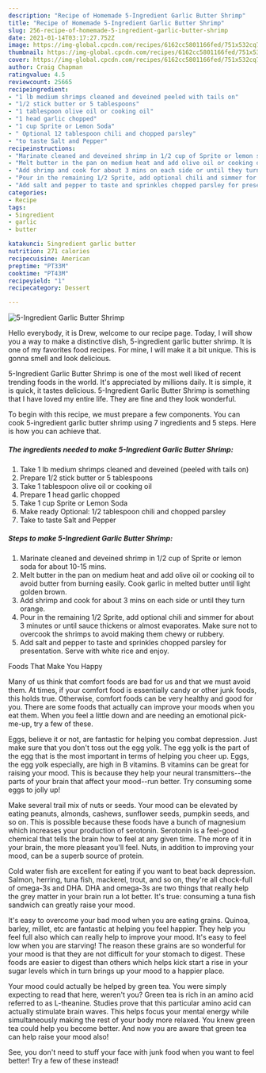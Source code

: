 ```yaml
---
description: "Recipe of Homemade 5-Ingredient Garlic Butter Shrimp"
title: "Recipe of Homemade 5-Ingredient Garlic Butter Shrimp"
slug: 256-recipe-of-homemade-5-ingredient-garlic-butter-shrimp
date: 2021-01-14T03:17:27.752Z
image: https://img-global.cpcdn.com/recipes/6162cc5801166fed/751x532cq70/5-ingredient-garlic-butter-shrimp-recipe-main-photo.jpg
thumbnail: https://img-global.cpcdn.com/recipes/6162cc5801166fed/751x532cq70/5-ingredient-garlic-butter-shrimp-recipe-main-photo.jpg
cover: https://img-global.cpcdn.com/recipes/6162cc5801166fed/751x532cq70/5-ingredient-garlic-butter-shrimp-recipe-main-photo.jpg
author: Craig Chapman
ratingvalue: 4.5
reviewcount: 25665
recipeingredient:
- "1 lb medium shrimps cleaned and deveined peeled with tails on"
- "1/2 stick butter or 5 tablespoons"
- "1 tablespoon olive oil or cooking oil"
- "1 head garlic chopped"
- "1 cup Sprite or Lemon Soda"
- " Optional 12 tablespoon chili and chopped parsley"
- "to taste Salt and Pepper"
recipeinstructions:
- "Marinate cleaned and deveined shrimp in 1/2 cup of Sprite or lemon soda for about 10-15 mins."
- "Melt butter in the pan on medium heat and add olive oil or cooking oil to avoid butter from burning easily. Cook garlic in melted butter until light golden brown."
- "Add shrimp and cook for about 3 mins on each side or until they turn orange."
- "Pour in the remaining 1/2 Sprite, add optional chili and simmer for about 3 minutes or until sauce thickens or almost evaporates. Make sure not to overcook the shrimps to avoid making them chewy or rubbery."
- "Add salt and pepper to taste and sprinkles chopped parsley for presentation. Serve with white rice and enjoy."
categories:
- Recipe
tags:
- 5ingredient
- garlic
- butter

katakunci: 5ingredient garlic butter 
nutrition: 271 calories
recipecuisine: American
preptime: "PT33M"
cooktime: "PT43M"
recipeyield: "1"
recipecategory: Dessert

---
```



![5-Ingredient Garlic Butter Shrimp](https://img-global.cpcdn.com/recipes/6162cc5801166fed/751x532cq70/5-ingredient-garlic-butter-shrimp-recipe-main-photo.jpg)

Hello everybody, it is Drew, welcome to our recipe page. Today, I will show you a way to make a distinctive dish, 5-ingredient garlic butter shrimp. It is one of my favorites food recipes. For mine, I will make it a bit unique. This is gonna smell and look delicious.



5-Ingredient Garlic Butter Shrimp is one of the most well liked of recent trending foods in the world. It's appreciated by millions daily. It is simple, it is quick, it tastes delicious. 5-Ingredient Garlic Butter Shrimp is something that I have loved my entire life. They are fine and they look wonderful.


To begin with this recipe, we must prepare a few components. You can cook 5-ingredient garlic butter shrimp using 7 ingredients and 5 steps. Here is how you can achieve that.

<!--inarticleads1-->

##### The ingredients needed to make 5-Ingredient Garlic Butter Shrimp:

1. Take 1 lb medium shrimps cleaned and deveined (peeled with tails on)
1. Prepare 1/2 stick butter or 5 tablespoons
1. Take 1 tablespoon olive oil or cooking oil
1. Prepare 1 head garlic chopped
1. Take 1 cup Sprite or Lemon Soda
1. Make ready  Optional: 1/2 tablespoon chili and chopped parsley
1. Take to taste Salt and Pepper




<!--inarticleads2-->

##### Steps to make 5-Ingredient Garlic Butter Shrimp:

1. Marinate cleaned and deveined shrimp in 1/2 cup of Sprite or lemon soda for about 10-15 mins.
1. Melt butter in the pan on medium heat and add olive oil or cooking oil to avoid butter from burning easily. Cook garlic in melted butter until light golden brown.
1. Add shrimp and cook for about 3 mins on each side or until they turn orange.
1. Pour in the remaining 1/2 Sprite, add optional chili and simmer for about 3 minutes or until sauce thickens or almost evaporates. Make sure not to overcook the shrimps to avoid making them chewy or rubbery.
1. Add salt and pepper to taste and sprinkles chopped parsley for presentation. Serve with white rice and enjoy.




Foods That Make You Happy


Many of us think that comfort foods are bad for us and that we must avoid them. At times, if your comfort food is essentially candy or other junk foods, this holds true. Otherwise, comfort foods can be very healthy and good for you. There are some foods that actually can improve your moods when you eat them. When you feel a little down and are needing an emotional pick-me-up, try a few of these.

Eggs, believe it or not, are fantastic for helping you combat depression. Just make sure that you don't toss out the egg yolk. The egg yolk is the part of the egg that is the most important in terms of helping you cheer up. Eggs, the egg yolk especially, are high in B vitamins. B vitamins can be great for raising your mood. This is because they help your neural transmitters--the parts of your brain that affect your mood--run better. Try consuming some eggs to jolly up!

Make several trail mix of nuts or seeds. Your mood can be elevated by eating peanuts, almonds, cashews, sunflower seeds, pumpkin seeds, and so on. This is possible because these foods have a bunch of magnesium which increases your production of serotonin. Serotonin is a feel-good chemical that tells the brain how to feel at any given time. The more of it in your brain, the more pleasant you'll feel. Nuts, in addition to improving your mood, can be a superb source of protein.

Cold water fish are excellent for eating if you want to beat back depression. Salmon, herring, tuna fish, mackerel, trout, and so on, they're all chock-full of omega-3s and DHA. DHA and omega-3s are two things that really help the grey matter in your brain run a lot better. It's true: consuming a tuna fish sandwich can greatly raise your mood. 

It's easy to overcome your bad mood when you are eating grains. Quinoa, barley, millet, etc are fantastic at helping you feel happier. They help you feel full also which can really help to improve your mood. It's easy to feel low when you are starving! The reason these grains are so wonderful for your mood is that they are not difficult for your stomach to digest. These foods are easier to digest than others which helps kick start a rise in your sugar levels which in turn brings up your mood to a happier place.

Your mood could actually be helped by green tea. You were simply expecting to read that here, weren't you? Green tea is rich in an amino acid referred to as L-theanine. Studies prove that this particular amino acid can actually stimulate brain waves. This helps focus your mental energy while simultaneously making the rest of your body more relaxed. You knew green tea could help you become better. And now you are aware that green tea can help raise your mood also!

See, you don't need to stuff your face with junk food when you want to feel better! Try a few of these instead!

